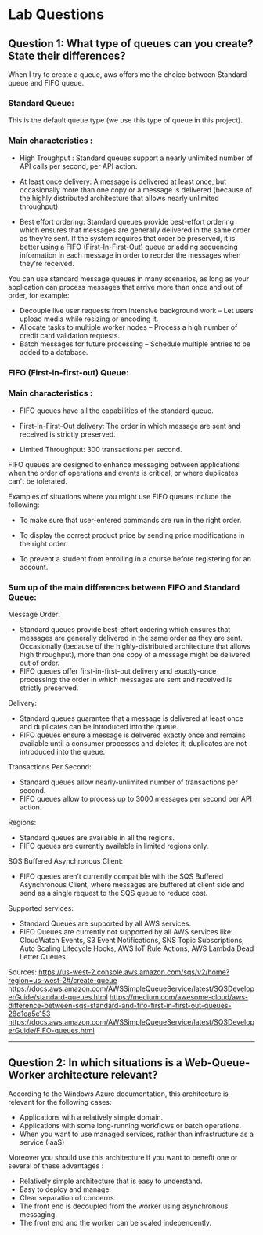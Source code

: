 # Lab Questions 

## Question 1: What type of queues can you create? State their differences?

When I try to create a queue, aws offers me the choice between Standard queue and FIFO queue.

### Standard Queue:

This is the default queue type (we use this type of queue in this project).

### Main characteristics :

-	High Troughput : Standard queues support a nearly unlimited number of API calls per second, per API action.

-   At least once delivery: A message is delivered at least once, but occasionally more than one copy or a message is delivered (because of the highly distributed architecture that allows nearly unlimited throughput).

-	Best effort ordering: Standard queues provide best-effort ordering which ensures that messages are generally delivered in the same order as they're sent. If the system requires that order be preserved, it is better using a FIFO (First-In-First-Out) queue or adding sequencing information in each message in order to reorder the messages when they're received.

You can use standard message queues in many scenarios, as long as your application can process messages that arrive more than once and out of order, for example:
-	Decouple live user requests from intensive background work – Let users upload media while resizing or encoding it.
-	Allocate tasks to multiple worker nodes – Process a high number of credit card validation requests.
-	Batch messages for future processing – Schedule multiple entries to be added to a database.

### FIFO (First-in-first-out) Queue:

### Main characteristics :

-   FIFO queues have all the capabilities of the standard queue.

-   First-In-First-Out delivery: The order in which message are sent and received is strictly preserved.

-   Limited Throughput: 300 transactions per second.

FIFO  queues are designed to enhance messaging between applications when the order of operations and events is critical, or where duplicates can't be tolerated.

Examples of situations where you might use FIFO queues include the following:

-   To make sure that user-entered commands are run in the right order.

-   To display the correct product price by sending price modifications in the right order.

-   To prevent a student from enrolling in a course before registering for an account.


### Sum up of the main differences between FIFO and Standard Queue:

Message Order:

-   Standard queues provide best-effort ordering which ensures that messages are generally delivered in the same order as they are sent. Occasionally (because of the highly-distributed architecture that allows high throughput), more than one copy of a message might be delivered out of order.
-   FIFO queues offer first-in-first-out delivery and exactly-once processing: the order in which messages are sent and received is strictly preserved.

Delivery:

-   Standard queues guarantee that a message is delivered at least once and duplicates can be introduced into the queue.
-   FIFO queues ensure a message is delivered exactly once and remains available until a consumer processes and deletes it; duplicates are not introduced into the queue.

Transactions Per Second:

-   Standard queues allow nearly-unlimited number of transactions per second.
-   FIFO queues allow to process up to 3000 messages per second per API action.

Regions:

-   Standard queues are available in all the regions.
-   FIFO queues are currently available in limited regions only.

SQS Buffered Asynchronous Client:

-   FIFO queues aren’t currently compatible with the SQS Buffered Asynchronous Client, where messages are buffered at client side and send as a single request to the SQS queue to reduce cost.

Supported services:

-   Standard Queues are supported by all AWS services.
-   FIFO Queues are currently not supported by all AWS services like: CloudWatch Events, S3 Event Notifications, SNS Topic Subscriptions, Auto Scaling Lifecycle Hooks, AWS IoT Rule Actions, AWS Lambda Dead Letter Queues.

Sources:
https://us-west-2.console.aws.amazon.com/sqs/v2/home?region=us-west-2#/create-queue
https://docs.aws.amazon.com/AWSSimpleQueueService/latest/SQSDeveloperGuide/standard-queues.html
https://medium.com/awesome-cloud/aws-difference-between-sqs-standard-and-fifo-first-in-first-out-queues-28d1ea5e153
https://docs.aws.amazon.com/AWSSimpleQueueService/latest/SQSDeveloperGuide/FIFO-queues.html

_______________________________________________________________________________________________________________________________________

## Question 2: In which situations is a Web-Queue-Worker architecture relevant?

According to the Windows Azure documentation, this architecture is relevant for the following cases:
-   Applications with a relatively simple domain.
-   Applications with some long-running workflows or batch operations.
-   When you want to use managed services, rather than infrastructure as a service (IaaS)

Moreover you should use this architecture if you want to benefit one or several of these advantages : 

-    Relatively simple architecture that is easy to understand.
-   Easy to deploy and manage.
-   Clear separation of concerns.
-   The front end is decoupled from the worker using asynchronous messaging.
-   The front end and the worker can be scaled independently.

